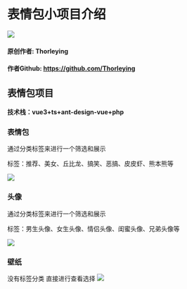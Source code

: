# 表情包小项目介绍
![](../../../../前端范~1/AppData/Local/Temp/99458509.jpg)
#### 原创作者: Thorleying 
#### 作者Github: https://github.com/Thorleying

## 表情包项目
#### 技术栈：vue3+ts+ant-design-vue+php
### 表情包
通过分类标签来进行一个筛选和展示

标签：推荐、美女、丘比龙、搞笑、恶搞、皮皮虾、熊本熊等

![](../../../../前端范~1/AppData/Local/Temp/img.png)

### 头像
通过分类标签来进行一个筛选和展示

标签：男生头像、女生头像、情侣头像、闺蜜头像、兄弟头像等

![](../../../../前端范~1/AppData/Local/Temp/img_1.png)

### 壁纸
没有标签分类 直接进行查看选择
![](../../../../前端范~1/AppData/Local/Temp/img_2.png)
